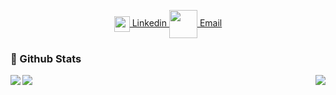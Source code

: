 <!--
**Groops78/Groops78** is a ✨ _special_ ✨ repository because its `README.md` (this file) appears on your GitHub profile.

Here are some ideas to get you started:

- 🔭 I’m currently working on ...
- 🌱 I’m currently learning ...
- 👯 I’m looking to collaborate on ...
- 🤔 I’m looking for help with ...
- 💬 Ask me about ...
- 📫 How to reach me: ...
- 😄 Pronouns: ...
- ⚡ Fun fact: ...
-->

<p align="center">
  <a href="https://www.linkedin.com/in/cyril-thomas-3521893a/">
    <img align="center" src="https://jonathanfoot.com/assets/images/linkdinblacklogo.png" width="25" />
    Linkedin
  </a>
  
 <a href="mailto:78.cyril.thomas@gmail.com">
    <img align="center" src="https://jonathanfoot.com/assets/images/emailiconblack.png" width="45" />
      Email
  </a>
</p>

### 📄 Github Stats 

<p align="left">
    <img align="left" src="https://komarev.com/ghpvc/?username=Groops78&color=blue"/>
</p>
<!--🏆 Stat-->
<img align="right" src="https://github-readme-stats.vercel.app/api/top-langs/?username=Groops78" />
<img align="left" src="https://github-readme-stats.vercel.app/api?username=Groops78&count_private=true&theme=dark"/>
